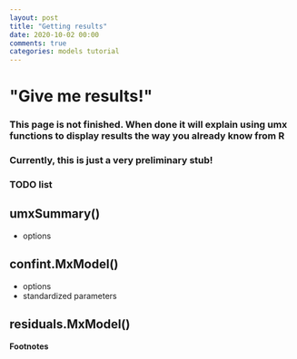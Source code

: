 ```yaml
---
layout: post
title: "Getting results"
date: 2020-10-02 00:00
comments: true
categories: models tutorial
---
```


# "Give me results!"

### This page is not finished. When done it will explain using umx functions to display results the way you already know from R

### Currently, this is just a very preliminary stub!

### TODO list
## umxSummary()
* options
## confint.MxModel()

* options
* standardized parameters

## residuals.MxModel()

**Footnotes**
[^1]: 